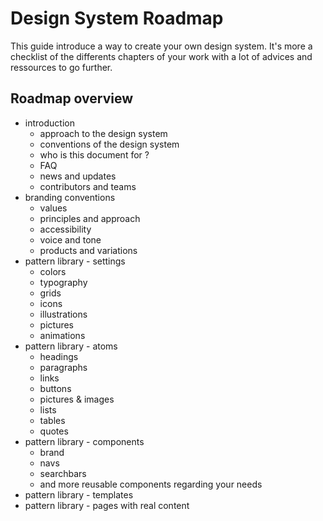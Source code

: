 # Design System Roadmap
This guide introduce a way to create your own design system. It's more a checklist of the differents chapters of your work with a lot of advices and ressources to go further.

## Roadmap overview

* introduction
   * approach to the design system
   * conventions of the design system 
   * who is this document for ?
   * FAQ
   * news and updates
   * contributors and teams
* branding conventions
   * values
   * principles and approach
   * accessibility
   * voice and tone
   * products and variations
* pattern library - settings
   * colors
   * typography
   * grids
   * icons
   * illustrations
   * pictures
   * animations
* pattern library - atoms
   * headings
   * paragraphs
   * links
   * buttons
   * pictures & images
   * lists
   * tables
   * quotes
* pattern library - components
   * brand
   * navs
   * searchbars
   * and more reusable components regarding your needs
* pattern library - templates 
* pattern library - pages with real content